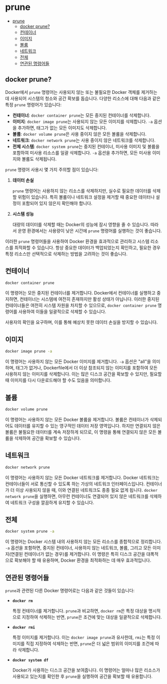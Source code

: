 # prune

- [prune](#prune)
    - [docker prune?](#docker-prune)
    - [컨테이너](#컨테이너)
    - [이미지](#이미지)
    - [볼륨](#볼륨)
    - [네트워크](#네트워크)
    - [전체](#전체)
    - [연관된 명령어들](#연관된-명령어들)

## docker prune?

Docker에서 `prune` 명령어는 사용되지 않는 또는 불필요한 Docker 객체를 제거하는 데 사용되어 시스템의 청소와 공간 확보를 돕습니다. 다양한 리소스에 대해 다음과 같은 특정 `prune` 명령어가 있습니다:

- **컨테이너**: `docker container prune`는 모든 중지된 컨테이너를 삭제합니다.
- **이미지**: `docker image prune`는 사용되지 않는 모든 이미지를 삭제합니다. `-a` 옵션을 추가하면, 태그가 없는 모든 이미지도 삭제합니다.
- **볼륨**: `docker volume prune`은 사용 중이지 않은 모든 볼륨을 삭제합니다.
- **네트워크**: `docker network prune`는 사용 중이지 않은 네트워크를 삭제합니다.
- **전체 시스템**: `docker system prune`는 중지된 컨테이너, 미사용 이미지 및 볼륨을 포함하여 미사용 리소스를 일괄 삭제합니다. `-a` 옵션을 추가하면, 모든 미사용 이미지와 볼륨도 삭제됩니다.

`prune` 명령어 사용시 몇 가지 주의할 점이 있습니다:

1. **데이터 손실**

    `prune` 명령어는 사용하지 않는 리소스를 삭제하지만, 실수로 필요한 데이터를 삭제할 위험이 있습니다.
    특히 볼륨이나 네트워크 설정을 제거할 때 중요한 데이터나 설정이 포함되어 있지 않은지 확인해야 합니다.

2. **시스템 성능**

    대량의 데이터를 삭제할 때는 Docker의 성능에 잠시 영향을 줄 수 있습니다.
    따라서 운영 환경에서는 사용량이 낮은 시간에 `prune` 명령어를 실행하는 것이 좋습니다.

이러한 `prune` 명령어들을 사용하여 Docker 환경을 효과적으로 관리하고 시스템 리소스를 최적화할 수 있습니다.
항상 중요한 데이터가 백업되었는지 확인하고, 필요한 경우 특정 리소스만 선택적으로 삭제하는 방법을 고려하는 것이 좋습니다.

## 컨테이너

```bash
docker container prune
```

이 명령어는 모든 중지된 컨테이너를 제거합니다.
Docker에서 컨테이너를 실행하고 중지하면, 컨테이너는 시스템에 여전히 존재하지만 활성 상태가 아닙니다.
이러한 중지된 컨테이너들은 여전히 시스템 자원을 차지할 수 있으므로, `docker container prune` 명령어를 사용하여 이들을 일괄적으로 삭제할 수 있습니다.

사용자의 확인을 요구하며, 이를 통해 예상치 못한 데이터 손실을 방지할 수 있습니다.

## 이미지

```bash
docker image prune -a
```

이 명령어는 사용하지 않는 모든 Docker 이미지를 제거합니다.
`-a` 옵션은 "all"을 의미하며, 태그가 없거나, Dockerfile에서 더 이상 참조되지 않는 이미지를 포함하여 모든 사용하지 않는 이미지를 삭제합니다.
이는 많은 디스크 공간을 확보할 수 있지만, 필요할 때 이미지를 다시 다운로드해야 할 수도 있음을 의미합니다.

## 볼륨

```bash
docker volume prune
```

이 명령어는 사용하지 않는 모든 Docker 볼륨을 제거합니다.
볼륨은 컨테이너가 삭제되어도 데이터를 유지할 수 있는 영구적인 데이터 저장 영역입니다.
하지만 연결되지 않은 볼륨은 불필요한 데이터를 계속 저장하게 되므로, 이 명령을 통해 연결되지 않은 모든 볼륨을 삭제하여 공간을 확보할 수 있습니다.

## 네트워크

```bash
docker network prune
```

이 명령어는 사용하지 않는 모든 Docker 네트워크를 제거합니다.
Docker 네트워크는 컨테이너들이 서로 통신할 수 있도록 하는 가상의 네트워크 인터페이스입니다.
컨테이너가 더 이상 사용되지 않을 때, 이와 연결된 네트워크도 종종 필요 없게 됩니다.
`docker network prune`을 실행하면, 아무런 컨테이너도 연결되어 있지 않은 네트워크를 삭제하여 네트워크 구성을 깔끔하게 유지할 수 있습니다.

## 전체

```bash
docker system prune -a
```

이 명령어는 Docker 시스템 내의 사용하지 않는 모든 리소스를 종합적으로 정리합니다.
`-a` 옵션을 포함하면, 중지된 컨테이너, 사용하지 않는 네트워크, 볼륨, 그리고 모든 이미지(연결된 컨테이너가 없는 경우)를 제거합니다.
이 명령은 특히 디스크 공간을 대폭적으로 확보해야 할 때 유용하며, Docker 환경을 최적화하는 데 매우 효과적입니다.

## 연관된 명령어들

`prune`과 관련된 다른 Docker 명령어로는 다음과 같은 것들이 있습니다:

- **`docker rm`**

    특정 컨테이너를 제거합니다.
    `prune`과 비교하면, `docker rm`은 특정 대상을 명시적으로 지정하여 삭제하는 반면, `prune`은 조건에 맞는 대상을 일괄적으로 삭제합니다.

- **`docker rmi`**

    특정 이미지를 제거합니다.
    이는 `docker image prune`과 유사한데, `rmi`는 특정 이미지를 직접 지정하여 삭제하는 반면, `prune`은 더 넓은 범위의 이미지를 조건에 따라 삭제합니다.

- **`docker system df`**

    Docker가 사용하는 디스크 공간을 보여줍니다.
    이 명령어는 얼마나 많은 리소스가 사용되고 있는지를 확인한 후 `prune`을 실행하여 공간을 확보할 때 유용합니다.
